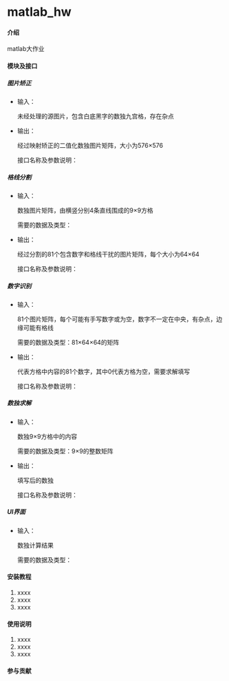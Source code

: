 # matlab_hw

#### 介绍
matlab大作业

#### 模块及接口

##### 图片矫正

- 输入：

    未经处理的源图片，包含白底黑字的数独九宫格，存在杂点

- 输出：

    经过映射矫正的二值化数独图片矩阵，大小为576×576

    接口名称及参数说明：

##### 格线分割

- 输入：

    数独图片矩阵，由横竖分别4条直线围成的9×9方格

    需要的数据及类型：

- 输出：

    经过分割的81个包含数字和格线干扰的图片矩阵，每个大小为64×64

    接口名称及参数说明：

##### 数字识别

- 输入：

    81个图片矩阵，每个可能有手写数字或为空，数字不一定在中央，有杂点，边缘可能有格线

    需要的数据及类型：81×64×64的矩阵

- 输出：

    代表方格中内容的81个数字，其中0代表方格为空，需要求解填写

    接口名称及参数说明：

##### 数独求解

- 输入：

    数独9×9方格中的内容

    需要的数据及类型：9×9的整数矩阵

- 输出：

    填写后的数独

    接口名称及参数说明：

##### UI界面

- 输入：

    数独计算结果

    需要的数据及类型：


#### 安装教程

1.  xxxx
2.  xxxx
3.  xxxx

#### 使用说明

1.  xxxx
2.  xxxx
3.  xxxx

#### 参与贡献


